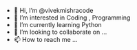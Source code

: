 - 👋 Hi, I’m @vivekmishracode
- 👀 I’m interested in Coding , Programming 
- 🌱 I’m currently learning Python
- 💞️ I’m looking to collaborate on ...
- 📫 How to reach me ...

<!---
vivekmishracode/vivekmishracode is a ✨ special ✨ repository because its `VIVEKMISHRA.md` (this file) appears on your GitHub profile.
You can click the Preview link to take a look at your changes.
--->
